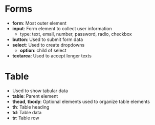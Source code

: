 
# Forms


- **form**: Most outer element
- **input**: Form element to collect user information
  - type: text, email, number, password, radio, checkbox
- **button**: Used to submit form data
- **select**: Used to create dropdowns
  - **option**: child of select 
- **textarea**: Used to accept longer texts


# Table


- Used to show tabular data
- **table**: Parent element
- **thead**, **tbody**: Optional elements used to organize table elements
- **th**: Table heading
- **td**: Table data
- **tr**: Table row

